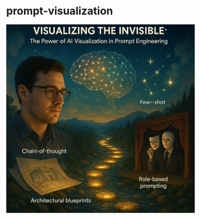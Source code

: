 # prompt-visualization

![Image](https://github.com/Jewelzufo/prompt-visualization/blob/main/visualizing%20the%20invisible.png?raw=true)
